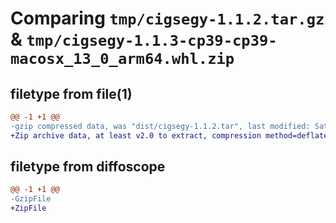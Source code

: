# Comparing `tmp/cigsegy-1.1.2.tar.gz` & `tmp/cigsegy-1.1.3-cp39-cp39-macosx_13_0_arm64.whl.zip`

## filetype from file(1)

```diff
@@ -1 +1 @@
-gzip compressed data, was "dist/cigsegy-1.1.2.tar", last modified: Sat May 27 10:07:05 2023, max compression
+Zip archive data, at least v2.0 to extract, compression method=deflate
```

## filetype from diffoscope

```diff
@@ -1 +1 @@
-GzipFile
+ZipFile
```

